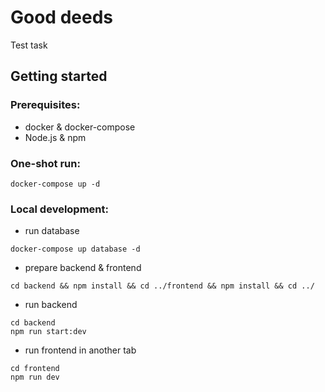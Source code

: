 # Good deeds

Test task

## Getting started

### Prerequisites:
- docker & docker-compose
- Node.js & npm

### One-shot run:
```
docker-compose up -d
```

### Local development:
- run database
```
docker-compose up database -d
```
- prepare backend & frontend 
```
cd backend && npm install && cd ../frontend && npm install && cd ../
```
- run backend
```
cd backend
npm run start:dev
```
- run frontend in another tab
```
cd frontend
npm run dev
```

